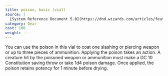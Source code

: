 ```yaml
---
title: poison, basic (vial)
source: |
  [System Reference Document 5.0](https://dnd.wizards.com/articles/features/systems-reference-document-srd)
category: Gear
cost: 100
weight: ---
---
```


You can use the poison in this vial to coat one slashing or piercing weapon or up to three pieces of ammunition. Applying the poison takes an action. A creature hit by the poisoned weapon or ammunition must make a DC 10 Constitution saving throw or take 1d4 poison damage. Once applied, the poison retains potency for 1 minute before drying.
